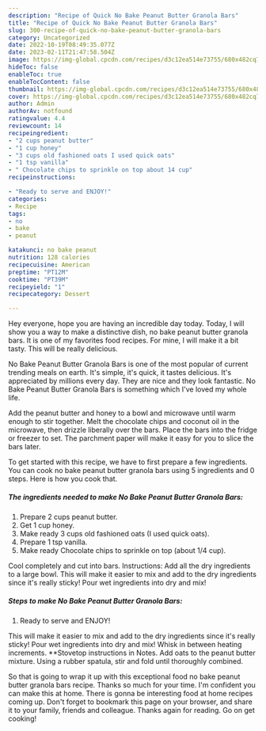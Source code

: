 ```yaml
---
description: "Recipe of Quick No Bake Peanut Butter Granola Bars"
title: "Recipe of Quick No Bake Peanut Butter Granola Bars"
slug: 300-recipe-of-quick-no-bake-peanut-butter-granola-bars
category: Uncategorized
date: 2022-10-19T08:49:35.077Z
date: 2023-02-11T21:47:58.504Z
image: https://img-global.cpcdn.com/recipes/d3c12ea514e73755/680x482cq70/no-bake-peanut-butter-granola-bars-recipe-main-photo.jpg
hideToc: false
enableToc: true
enableTocContent: false
thumbnail: https://img-global.cpcdn.com/recipes/d3c12ea514e73755/680x482cq70/no-bake-peanut-butter-granola-bars-recipe-main-photo.jpg
cover: https://img-global.cpcdn.com/recipes/d3c12ea514e73755/680x482cq70/no-bake-peanut-butter-granola-bars-recipe-main-photo.jpg
author: Admin
authorAv: notfound
ratingvalue: 4.4
reviewcount: 14
recipeingredient:
- "2 cups peanut butter"
- "1 cup honey"
- "3 cups old fashioned oats I used quick oats"
- "1 tsp vanilla"
- " Chocolate chips to sprinkle on top about 14 cup"
recipeinstructions:

- "Ready to serve and ENJOY!"
categories:
- Recipe
tags:
- no
- bake
- peanut

katakunci: no bake peanut 
nutrition: 128 calories
recipecuisine: American
preptime: "PT12M"
cooktime: "PT39M"
recipeyield: "1"
recipecategory: Dessert

---
```



Hey everyone, hope you are having an incredible day today. Today, I will show you a way to make a distinctive dish, no bake peanut butter granola bars. It is one of my favorites food recipes. For mine, I will make it a bit tasty. This will be really delicious.

No Bake Peanut Butter Granola Bars is one of the most popular of current trending meals on earth. It's simple, it's quick, it tastes delicious. It's appreciated by millions every day. They are nice and they look fantastic. No Bake Peanut Butter Granola Bars is something which I've loved my whole life.

Add the peanut butter and honey to a bowl and microwave until warm enough to stir together. Melt the chocolate chips and coconut oil in the microwave, then drizzle liberally over the bars. Place the bars into the fridge or freezer to set. The parchment paper will make it easy for you to slice the bars later.


To get started with this recipe, we have to first prepare a few ingredients. You can cook no bake peanut butter granola bars using 5 ingredients and 0 steps. Here is how you cook that.

<!--inarticleads1-->

##### The ingredients needed to make No Bake Peanut Butter Granola Bars:

1. Prepare 2 cups peanut butter.
1. Get 1 cup honey.
1. Make ready 3 cups old fashioned oats (I used quick oats).
1. Prepare 1 tsp vanilla.
1. Make ready  Chocolate chips to sprinkle on top (about 1/4 cup).


Cool completely and cut into bars. Instructions: Add all the dry ingredients to a large bowl. This will make it easier to mix and add to the dry ingredients since it&#39;s really sticky! Pour wet ingredients into dry and mix! 

<!--inarticleads2-->

##### Steps to make No Bake Peanut Butter Granola Bars:


1. Ready to serve and ENJOY!

This will make it easier to mix and add to the dry ingredients since it&#39;s really sticky! Pour wet ingredients into dry and mix! Whisk in between heating increments. **Stovetop instructions in Notes. Add oats to the peanut butter mixture. Using a rubber spatula, stir and fold until thoroughly combined. 

So that is going to wrap it up with this exceptional food no bake peanut butter granola bars recipe. Thanks so much for your time. I'm confident you can make this at home. There is gonna be interesting food at home recipes coming up. Don't forget to bookmark this page on your browser, and share it to your family, friends and colleague. Thanks again for reading. Go on get cooking!
